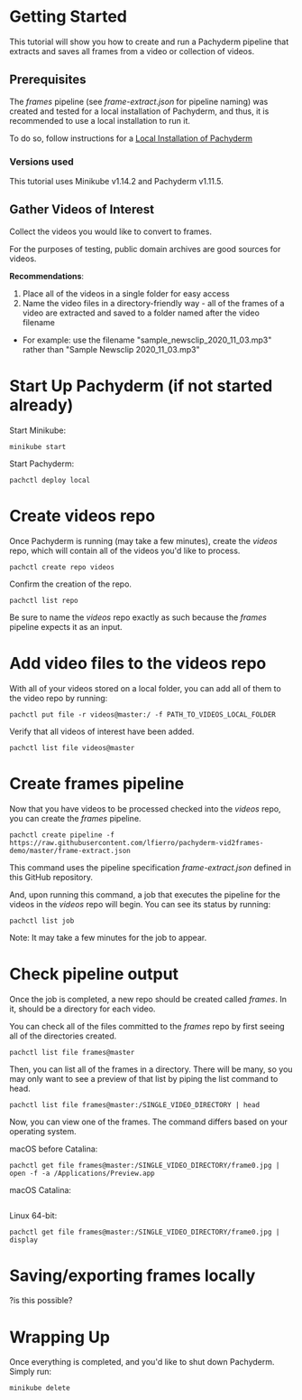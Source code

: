 # Getting Started
This tutorial will show you how to create and run a Pachyderm pipeline that extracts and saves all frames from a video or collection of videos.

## Prerequisites
The *frames* pipeline (see *frame-extract.json* for pipeline naming) was created and tested for a local installation of Pachyderm, and thus, it is recommended to use a local installation to run it.

To do so, follow instructions for a [Local Installation of Pachyderm](https://docs.pachyderm.com/latest/getting_started/local_installation/)

### Versions used
This tutorial uses Minikube v1.14.2 and Pachyderm v1.11.5.

## Gather Videos of Interest
Collect the videos you would like to convert to frames.

For the purposes of testing, public domain archives are good sources for videos.

**Recommendations**:
1. Place all of the videos in a single folder for easy access
2. Name the video files in a directory-friendly way - all of the frames of a video are extracted and saved to a folder named after the video filename
  - For example: use the filename "sample_newsclip_2020_11_03.mp3" rather than "Sample Newsclip 2020_11_03.mp3"

# Start Up Pachyderm (if not started already)
Start Minikube:
```
minikube start
```
Start Pachyderm:
```
pachctl deploy local
```

# Create videos repo
Once Pachyderm is running (may take a few minutes), create the *videos* repo, which will contain all of the videos you'd like to process.
```
pachctl create repo videos
```

Confirm the creation of the repo.
```
pachctl list repo
```

Be sure to name the *videos* repo exactly as such because the *frames* pipeline expects it as an input.

# Add video files to the videos repo
With all of your videos stored on a local folder, you can add all of them to the video repo by running:
```
pachctl put file -r videos@master:/ -f PATH_TO_VIDEOS_LOCAL_FOLDER
```

Verify that all videos of interest have been added.
```
pachctl list file videos@master
```

# Create frames pipeline
Now that you have videos to be processed checked into the *videos* repo, you can create the *frames* pipeline.
```
pachctl create pipeline -f https://raw.githubusercontent.com/lfierro/pachyderm-vid2frames-demo/master/frame-extract.json
```

This command uses the pipeline specification *frame-extract.json* defined in this GitHub repository.

And, upon running this command, a job that executes the pipeline for the videos in the *videos* repo will begin. You can see its status by running:
```
pachctl list job
```

Note: It may take a few minutes for the job to appear.

# Check pipeline output
Once the job is completed, a new repo should be created called *frames*. In it, should be a directory for each video.

You can check all of the files committed to the *frames* repo by first seeing all of the directories created.
```
pachctl list file frames@master
```

Then, you can list all of the frames in a directory. There will be many, so you may only want to see a preview of that list by piping the list command to head.
```
pachctl list file frames@master:/SINGLE_VIDEO_DIRECTORY | head
```

Now, you can view one of the frames. The command differs based on your operating system.

macOS before Catalina:
```
pachctl get file frames@master:/SINGLE_VIDEO_DIRECTORY/frame0.jpg | open -f -a /Applications/Preview.app
```

macOS Catalina:
```pachctl get file frames@master:/SINGLE_VIDEO_DIRECTORY/frame0.jpg | open -f -a /System/Applications/Preview.app
```

Linux 64-bit:
```
pachctl get file frames@master:/SINGLE_VIDEO_DIRECTORY/frame0.jpg | display
```

# Saving/exporting frames locally
?is this possible?

# Wrapping Up
Once everything is completed, and you'd like to shut down Pachyderm. Simply run:
```
minikube delete
```
